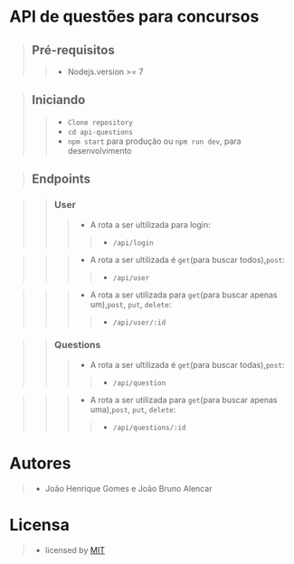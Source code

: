 # API de questões para concursos

>## Pré-requisitos
>>+ Nodejs.version >= 7

>## Iniciando
>>- `Clone repository`
>>- `cd api-questions`
>>- `npm start` para produção ou `npm run dev`, para desenvolvimento

>## Endpoints

>>### User
>>>+ A rota a ser ultilizada para login:
>>>>- `/api/login`

>>>+ A rota a ser ultilizada é `get`(para buscar todos),`post`:
>>>>- `/api/user`

>>>+ A rota a ser utilizada para `get`(para buscar apenas um),`post`, `put`, `delete`:
>>>>- `/api/user/:id`

>>### Questions
>>>+ A rota a ser ultilizada é `get`(para buscar todas),`post`:
>>>>- `/api/question`

>>>+ A rota a ser utilizada para `get`(para buscar apenas uma),`post`, `put`, `delete`:
>>>>- `/api/questions/:id`

# Autores
>+ João Henrique Gomes e João Bruno Alencar

# Licensa
>+ licensed by [MIT](./LICENSE.md)
